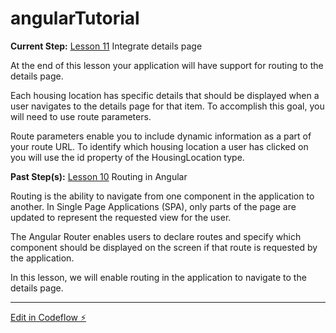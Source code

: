 # angularTutorial
**Current Step:** 
[Lesson 11](https://angular.io/tutorial/first-app/first-app-lesson-11) Integrate details page

At the end of this lesson your application will have support for routing to the details page.

Each housing location has specific details that should be displayed when a user navigates to the details page for that item. To accomplish this goal, you will need to use route parameters.

Route parameters enable you to include dynamic information as a part of your route URL. To identify which housing location a user has clicked on you will use the id property of the HousingLocation type.



**Past Step(s):** 
[Lesson 10](https://angular.io/tutorial/first-app/first-app-lesson-10) Routing in Angular

Routing is the ability to navigate from one component in the application to another. In Single Page Applications (SPA), only parts of the page are updated to represent the requested view for the user.

The Angular Router enables users to declare routes and specify which component should be displayed on the screen if that route is requested by the application.

In this lesson, we will enable routing in the application to navigate to the details page.


---
[Edit in Codeflow ⚡️](https://stackblitz.com/~/github.com/toaster42/angularTutorial)